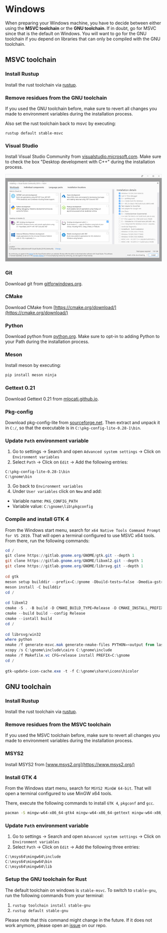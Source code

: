 # Windows

When preparing your Windows machine, you have to decide between either using the **MSVC toolchain** or the **GNU toolchain**.
If in doubt, go for MSVC since that is the default on Windows.
You will want to go for the GNU toolchain if you depend on libraries that can only be compiled with the GNU toolchain.


## MSVC toolchain

### Install Rustup

Install the rust toolchain via [rustup](https://rustup.rs/).

### Remove residues from the GNU toolchain

If you used the GNU toolchain before, make sure to revert all changes you made to environment variables during the installation process.

Also set the rust toolchain back to msvc by executing:

```
rustup default stable-msvc
```

### Visual Studio

Install Visual Studio Community from [visualstudio.microsoft.com](https://visualstudio.microsoft.com/de/vs/community/).
Make sure to check the box "Desktop development with C++" during the installation process.

<div style="text-align:center"><img src="img/vs-install.png" /></div>

### Git

Download git from [gitforwindows.org](https://gitforwindows.org/).


### CMake
Download CMake from [https://cmake.org/download/](https://cmake.org/download/)


### Python

Download python from [python.org](https://www.python.org/downloads).
Make sure to opt-in to adding Python to your Path during the installation process.


### Meson

Install meson by executing:

```powershell
pip install meson ninja
```


### Gettext 0.21

Download Gettext 0.21 from [mlocati.github.io](https://mlocati.github.io/articles/gettext-iconv-windows.html).


### Pkg-config

Download pkg-config-lite from [sourceforge.net](https://sourceforge.net/projects/pkgconfiglite/).
Then extract and unpack it in `C:/`, so that the executable is in `C:\pkg-config-lite-0.28-1\bin`.


### Update `Path` environment variable

1. Go to settings -> Search and open `Advanced system settings` -> Click on `Environment variables`
2. Select `Path` -> Click on `Edit` -> Add the following entries:
 
```
C:\pkg-config-lite-0.28-1\bin
C:\gnome\bin
```

3. Go back to `Environment variables` 
4. Under `User variables` click on `New` and add:

- Variable name: `PKG_CONFIG_PATH`
- Variable value: `C:\gnome\lib\pkgconfig`


### Compile and install GTK 4

From the Windows start menu, search for `x64 Native Tools Command Prompt for VS 2019`.
That will open a terminal configured to use MSVC x64 tools.
From there, run the following commands:

```powershell
cd /
git clone https://gitlab.gnome.org/GNOME/gtk.git --depth 1
git clone https://gitlab.gnome.org/GNOME/libxml2.git --depth 1
git clone https://gitlab.gnome.org/GNOME/librsvg.git --depth 1

cd gtk
meson setup builddir --prefix=C:/gnome -Dbuild-tests=false -Dmedia-gstreamer=disabled
meson install -C builddir
cd /

cd libxml2
cmake -S . -B build -D CMAKE_BUILD_TYPE=Release -D CMAKE_INSTALL_PREFIX=C:\gnome -D LIBXML2_WITH_ICONV=OFF -D LIBXML2_WITH_LZMA=OFF -D LIBXML2_WITH_PYTHON=OFF -D LIBXML2_WITH_ZLIB=OFF
cmake --build build --config Release
cmake --isntall build
cd /

cd librsvg/win32
where python
nmake /f generate-msvc.mak generate-nmake-files PYTHON=<output from last command>
xcopy /s C:\gnome\include\cairo C:\gnome\include
nmake /f Makefile.vc CFG=release install PREFIX=C:\gnome
cd /

gtk-update-icon-cache.exe -t -f C:\gnome\share\icons\hicolor
```


## GNU toolchain

### Install Rustup

Install the rust toolchain via [rustup](https://rustup.rs/).

### Remove residues from the MSVC toolchain

If you used the MSVC toolchain before, make sure to revert all changes you made to environment variables during the installation process.

### MSYS2

Install MSYS2 from [www.msys2.org](https://www.msys2.org/) 

### Install GTK 4

From the Windows start menu, search for `MSYS2 MinGW 64-bit`.
That will open a terminal configured to use MinGW x64 tools.

There, execute the following commands to install `GTK 4`, `pkgconf` and `gcc`.

```sh
pacman -S mingw-w64-x86_64-gtk4 mingw-w64-x86_64-gettext mingw-w64-x86_64-libxml2 mingw-w64-x86_64-librsvg mingw-w64-x86_64-pkgconf mingw-w64-x86_64-gcc
```


### Update `Path` environment variable

1. Go to settings -> Search and open `Advanced system settings` -> Click on `Environment variables`
2. Select `Path` -> Click on `Edit` -> Add the following three entries:
 
```
C:\msys64\mingw64\include
C:\msys64\mingw64\bin
C:\msys64\mingw64\lib
```

### Setup the GNU toolchain for Rust

The default toolchain on windows is `stable-msvc`.
To switch to `stable-gnu`, run the following commands from your terminal:

1. `rustup toolchain install stable-gnu`
2. `rustup default stable-gnu`

Please note that this command might change in the future.
If it does not work anymore, please open an [issue](https://github.com/gtk-rs/gtk4-rs/issues/new/choose) on our repo.

